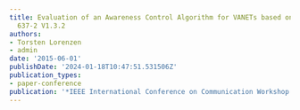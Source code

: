 ```yaml
---
title: Evaluation of an Awareness Control Algorithm for VANETs based on ETSI EN 302
  637-2 V1.3.2
authors:
- Torsten Lorenzen
- admin
date: '2015-06-01'
publishDate: '2024-01-18T10:47:51.531506Z'
publication_types:
- paper-conference
publication: '*IEEE International Conference on Communication Workshop (ICCW), London*'
---
```

